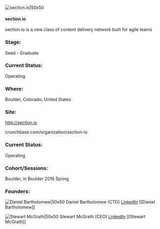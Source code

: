 

![section.io|50x50](https://apimg.techstars.com/connect/images/image_files/600f20e26a498b000800009c/original/sectionio.jpg)

#### section.io
section.io is a new class of content delivery network built for agile teams

### Stage: 
Seed - Graduate 

### Current Status: 
Operating

### Where:
Boulder, Colorado, United States

### Site:
http://section.io



crunchbase.com/organization/section-io

### Current Status: 
Operating

### Cohort/Sessions: 
Boulder, in Boulder 2016 Spring

### Founders: 

![Daniel Bartholomew|50x50](https://apimg.techstars.com/connect/images/image_files/56dbb253bbe36fd80c000051/original/P1010030.JPG) Daniel Bartholomew (CTO) [LinkedIn](https://linkedin.com/in/daniel-bartholomew-27baa625) [[Daniel Bartholomew]]

![Stewart McGrath|50x50](https://apimg.techstars.com/connect/images/image_files/56d3788034b274c11b000020/original/pic_me2.png) Stewart McGrath (CEO) [LinkedIn](https://linkedin.com/in/stewartmcgrath) [[Stewart McGrath]]



